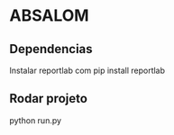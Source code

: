 # ABSALOM
<h2>Dependencias</h2>
Instalar reportlab com pip install reportlab
<h2>Rodar projeto</h2>
python run.py 
